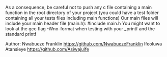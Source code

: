 As a consequence, be careful not to push any c file containing a main function in the root directory of your project (you could have a test folder containing all your tests files including main functions)
Our main files will include your main header file (main.h): #include main.h
You might want to look at the gcc flag -Wno-format when testing with your _printf and the standard printf

Author:
        Nwabueze Franklin https://github.com/NwabuezeFranklin 
        Ifeoluwa Atansieye https://github.com/Asiwajuife
